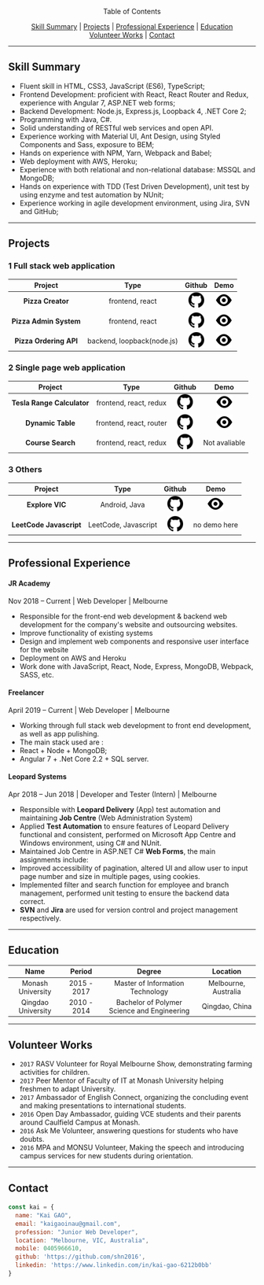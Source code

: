 <p align="center">
Table of Contents
</p>
<p align="center">
  <a href="#skill-summary">Skill Summary</a> |
  <a href="#projects">Projects</a> |
  <a href="#professional-experience">Professional Experience</a> |
  <a href="#education">Education</a>
  <br>
  <a href="#volunteer-works">Volunteer Works</a> |
  <a href="#contact">Contact</a>
  <br>
</p>

----
## Skill Summary

* Fluent skill in HTML, CSS3, JavaScript (ES6), TypeScript;
* Frontend Development: proficient with React, React Router and Redux, experience with Angular 7, ASP.NET web forms;
* Backend Development: Node.js, Express.js, Loopback 4, .NET Core 2;
* Programming with Java, C#.
* Solid understanding of RESTful web services and open API.
* Experience working with Material UI, Ant Design, using Styled Components and Sass, exposure to BEM;
* Hands on experience with NPM, Yarn, Webpack and Babel;
* Web deployment with AWS, Heroku;
* Experience with both relational and non-relational database: MSSQL and MongoDB;
* Hands on experience with TDD (Test Driven Development), unit test by using enzyme and test automation by NUnit;
* Experience working in agile development environment, using Jira, SVN and GitHub;


----

## Projects

### 1 Full stack web application 

| Project | Type | Github | Demo | 
|:---:|:---:|:---:|:---:| 
| **Pizza Creator** | frontend, react | [![github logo](./assets/favicon.ico)](https://github.com/shn2016/react-pizza-creator) | [![demo logo](./assets/eye.svg)](https://shn2016.github.io/react-pizza-creator/) | 
| **Pizza Admin System** | frontend, react | [![github logo](./assets/favicon.ico)](https://github.com/shn2016/pizza-creator-admin/) | [![demo logo](./assets/eye.svg)](https://shn2016.github.io/pizza-creator-admin/) | 
| **Pizza Ordering API** | backend, loopback(node.js) | [![github logo](./assets/favicon.ico)](https://github.com/shn2016/kai-pizza-admin-api) | [![demo logo](./assets/eye.svg)](https://pizza-admin-api.herokuapp.com/explorer/) | 

### 2 Single page web application 

| Project | Type | Github | Demo | 
|:---:|:---:|:---:|:---:| 
| **Tesla Range Calculator** | frontend, react, redux | [![github logo](./assets/favicon.ico)](https://github.com/shn2016/tesla-range-calculator) | [![demo logo](./assets/eye.svg)](https://shn2016.github.io/tesla-range-calculator/) | 
| **Dynamic Table** | frontend, react, router | [![github logo](./assets/favicon.ico)](https://github.com/shn2016/dynamic-table) | [![demo logo](/assets/eye.svg)](https://shn2016.github.io/dynamic-table/) | 
| **Course Search** | frontend, react, redux | [![github logo](./assets/favicon.ico)](https://github.com/shn2016/course-search) | Not avaliable | 

### 3 Others

| Project | Type | Github | Demo | 
|:---:|:---:|:---:|:---:| 
| **Explore VIC** | Android, Java | [![github logo](./assets/favicon.ico)](https://github.com/shn2016/ExploreVIC) | [![demo logo](./assets/eye.svg)](https://www.youtube.com/watch?v=Ko3uKH162s8&feature=youtu.be) |
| **LeetCode Javascript** | LeetCode, Javascript | [![github logo](./assets/favicon.ico)](https://github.com/shn2016/leetcode-javascript) | no demo here |

----

## Professional Experience

#### JR Academy
Nov 2018 – Current | Web Developer | Melbourne 

* Responsible for the front-end web development & backend web development for the company's website and outsourcing websites.
* Improve functionality of existing systems
* Design and implement web components and responsive user interface for the website 
* Deployment on AWS and Heroku
* Work done with JavaScript, React, Node, Express, MongoDB, Webpack, SASS, etc.

#### Freelancer
April 2019 – Current | Web Developer | Melbourne 

* Working through full stack web development to front end development, as well as app pulishing.
* The main stack used are :
* React + Node + MongoDB;
* Angular 7 + .Net Core 2.2 + SQL server.

#### Leopard Systems
Apr 2018 – Jun 2018 | Developer and Tester (Intern) | Melbourne 

*	Responsible with **Leopard Delivery** (App) test automation and maintaining **Job Centre** (Web Administration System)
*	Applied **Test Automation** to ensure features of Leopard Delivery functional and consistent, performed on Microsoft App Centre and Windows environment, using C# and NUnit. 
*	Maintained Job Centre in ASP.NET C# **Web Forms**, the main assignments include:
*	Improved accessibility of pagination, altered UI and allow user to input page number and size in multiple pages, using cookies.
*	Implemented filter and search function for employee and branch management, performed unit testing to ensure the backend data correct. 
*	**SVN** and **Jira** are used for version control and project management respectively.

----

## Education

| Name | Period | Degree | Location |
|:---:|:---:|:---:|:---:|
| Monash University |2015 - 2017| Master of Information Technology | Melbourne, Australia |
| Qingdao University |2010 - 2014| Bachelor of Polymer Science and Engineering | Qingdao, China |

----

## Volunteer Works

*	`2017` RASV Volunteer for Royal Melbourne Show, demonstrating farming activities for children.
*	`2017` Peer Mentor of Faculty of IT at Monash University helping freshmen to adapt University.
*	`2017` Ambassador of English Connect, organizing the concluding event and making presentations to international students.
*	`2016` Open Day Ambassador, guiding VCE students and their parents around Caulfield Campus at Monash.
*	`2016` Ask Me Volunteer, answering questions for students who have doubts.
*	`2016` MPA and MONSU Volunteer, Making the speech and introducing campus services for new students during orientation.

----

## Contact

```javascript
const kai = {
  name: "Kai GAO",
  email: "kaigaoinau@gmail.com",
  profession: "Junior Web Developer",
  location: "Melbourne, VIC, Australia",
  mobile: 0405966610,
  github: 'https://github.com/shn2016',
  linkedin: 'https://www.linkedin.com/in/kai-gao-6212b0bb'
}
```
